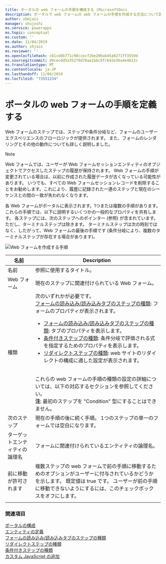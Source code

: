 ```yaml
---
title: ポータルの web フォームの手順を構成する |MicrosoftDocs
description: ポータルで web フォームの web フォームの手順を作成する方法について説明します。
author: sbmjais
manager: shujoshi
ms.service: powerapps
ms.topic: conceptual
ms.custom: ''
ms.date: 11/04/2019
ms.author: shjais
ms.reviewer: ''
ms.openlocfilehash: c81cddb771c98ccecf2be206ab45a8271ff3559d
ms.sourcegitcommit: d9cecdd5a35279d78aa1b6c9fc642e36a4e4612c
ms.translationtype: MT
ms.contentlocale: ja-JP
ms.lasthandoff: 11/04/2019
ms.locfileid: "73551234"
---
```

# <a name="define-web-form-steps-for-portals"></a>ポータルの web フォームの手順を定義する

Web フォームのステップでは、ステップや条件分岐など、フォームのユーザーエクスペリエンスのフローロジックが提供されます。 また、フォームのレンダリングとその他の動作についても詳しく説明しました。

> [!NOTE]
> Web フォームでは、ユーザーが Web フォームセッションエンティティのオブジェクトでアクセスしたステップの履歴が保持されます。 Web フォームの手順が変更されている場合は、以前に作成された履歴データが古くなっている可能性があります。 いつでも、すべての Web フォームセッションレコードを削除することをお勧めします。これにより、履歴に記録された一連のステップと現在のシーケンスとの間の一致が失われなくなります。

各 Web フォームがポータルに表示されます。1つまたは複数の手順があります。 これらの手順では、以下に説明するいくつかの一般的なプロパティを共有します。 各ステップには、次のステップへのポインター (参照) が含まれています。ただし、ターミナルステップは除きます。 ターミナルステップは次の時刻ではなく、したがって、Web フォームの最後の手順です (条件分岐により、複数のターミナルステップが存在する場合があります)。

![Web フォームを作成する手順](../media/web-form-creation-steps.png "Web フォームを作成する手順")  

| 名前     | Description                                    |
|----------|------------------------------------------------|
| 名前     | 参照に使用するタイトル。                    |
| Web フォーム | 現在のステップに関連付けられている Web フォーム。 |
|種類|次のいずれかが必要です。<br>[フォームの読み込み/読み込みタブのステップの種類](load-form-step.md): フォームのプロパティが表示されます。 <ul><li>[フォームの読み込み/読み込みタブのステップの種類](load-form-step.md): タブのプロパティを表示します。</li><li>[条件付きステップの種類](add-conditional-step.md): 条件分岐で評価される式を指定するためのプロパティを表示します。 </li><li>[リダイレクトステップの種類](add-redirect-step.md): web サイトのリダイレクトの構成に適した設定が表示されます。</li></ul><br>これらの web フォームの手順の種類の設定の詳細については、以下の対応するセクションを参照してください。<br>**注**: 最初のステップを "Condition" 型にすることはできません。|
| 次のステップ                  | 現在の手順の後に続く手順。 1つのステップの単一のフォームでは空白になります。                                                                                                            |
| ターゲットエンティティの論理名 | フォームに関連付けられているエンティティの論理名。                                                                                                                                               |
| 前に移動が許可されます    | 複数ステップの web フォームで前の手順に移動するためのオプションがユーザーに付与されているかどうかを示します。 既定値は true です。 ユーザーが前の手順に移動できないようにするには、このチェックボックスをオフにします。 |
||

### <a name="see-also"></a>関連項目

[ポータルの構成](configure-portal.md)  
[エンティティの定義](entity-forms.md)  
[フォームの読み込み/読み込みタブのステップの種類](load-form-step.md)  
[リダイレクトステップの種類](add-redirect-step.md)  
[条件付きステップの種類](add-conditional-step.md)  
[カスタム JavaScript の追加](add-custom-javascript.md)  

